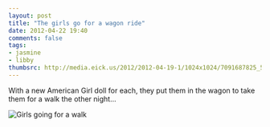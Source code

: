```yaml
---
layout: post
title: "The girls go for a wagon ride"
date: 2012-04-22 19:40
comments: false
tags: 
- jasmine
- libby
thumbsrc: http://media.eick.us/2012/2012-04-19-1/1024x1024/7091687825_5c348903da_o.jpg
---
```

With a new American Girl doll for each, they put them in the wagon to take them for a walk the other night...



![Girls going for a walk](http://media.eick.us/media/photographs/2012/2012-04-19-1/7091687825_5c348903da_o.jpg)
